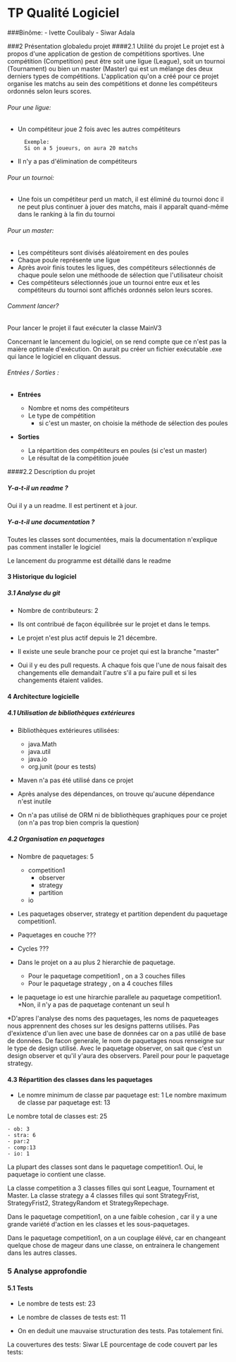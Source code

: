 # TP Qualité Logiciel

###Binôme:
	- Ivette Coulibaly
	- Siwar Adala
	

###2 Présentation globaledu projet
####2.1 Utilité du projet
Le projet est à propos d'une application de gestion de compétitions sportives. Une compétition (Competition) peut être soit une ligue (League), soit un tournoi (Tournament) ou bien un master (Master) qui est un mélange des deux derniers types de compétitions.
L'application qu'on a créé pour ce projet organise les matchs au sein des compétitions et donne les compétiteurs ordonnés selon leurs scores. 

###### Pour une ligue:
* Un compétiteur joue 2 fois avec les autres compétiteurs

		Exemple:
		Si on a 5 joueurs, on aura 20 matchs
	
* Il n'y a pas d'élimination de compétiteurs
	
###### Pour un tournoi:
* Une fois un compétiteur perd un match, il est éliminé du 	tournoi donc il ne peut plus continuer à jouer des matchs, 	mais il apparaît quand-même dans le ranking à la fin du 	tournoi
	
###### Pour un master:
* Les compétiteurs sont divisés aléatoirement en des poules 
* Chaque poule représente une ligue
* Après avoir finis toutes les ligues, des compétiteurs  	sélectionnés de chaque poule selon une méthoode de 	sélection que l'utilisateur choisit
* Ces compétiteurs sélectionnés joue un tournoi entre eux 	et les compétiteurs du tournoi sont affichés ordonnés selon 	leurs scores.


###### Comment lancer?
Pour lancer le projet il faut exécuter la classe MainV3

Concernant le lancement du logiciel, on se rend compte que ce n'est pas la maière optimale d'exécution. On aurait pu créer un fichier exécutable .exe qui lance le logiciel en cliquant dessus.

###### Entrées / Sorties :
* **Entrées**

	- Nombre et noms des compétiteurs
	- Le type de compétition
		- si c'est un master, on choisie la méthode de sélection 		des poules

* **Sorties**

	- La répartition des compétiteurs en poules (si c'est un master)
	- Le résultat de la compétition jouée


####2.2 Description du projet

##### Y-a-t-il un readme ?
Oui il y a un readme. Il est pertinent et à jour.

##### Y-a-t-il une documentation ?
Toutes les classes sont documentées, mais la documentation n'explique pas comment installer le logiciel

Le lancement du programme est détaillé dans le readme


#### 3 Historique du logiciel

##### 3.1 Analyse du git

* Nombre de contributeurs: 2 
* Ils ont contribué de façon équilibrée sur le projet et dans le temps.

* Le projet n'est plus actif depuis le 21 décembre.

* Il existe une seule branche pour ce projet qui est la branche "master"

* Oui il y eu des pull requests. A chaque fois que l'une de nous faisait des changements elle demandait l'autre s'il a pu faire pull et si les changements étaient valides.


#### 4 Architecture logicielle
##### 4.1 Utilisation de bibliothèques extérieures

* Bibliothèques extérieures utilisées:
	
	- java.Math
	- java.util
	- java.io
	- org.junit (pour es tests)

* Maven n'a pas été utilisé dans ce projet
* Après analyse des dépendances, on trouve qu'aucune dépendance n'est inutile
* On n'a pas utilisé de ORM ni de bibliothèques graphiques pour ce projet (on n'a pas trop bien compris la question)


##### 4.2 Organisation en paquetages
* Nombre de paquetages: 5

	- competition1
		- observer
		- strategy
		- partition
	- io
		
* Les paquetages observer, strategy et partition dependent du paquetage competition1.
* Paquetages en couche ???
* Cycles ???

* Dans le projet on a au plus 2 hierarchie de paquetage. 

	- Pour le paquetage competition1 , on a 3 couches filles
	- Pour le paquetage strategy , on a 4 couches filles
* le paquetage io est une hirarchie parallele au paquetage competition1. 
*Non, il n'y a pas de paquetage contenant un seul h


*D'apres l'analyse des noms des paquetages, les noms de paqueteages nous apprennent des choses sur les designs patterns utilisés.
Pas d'exixtence d'un lien avec une base de données car on a pas utilié de base de données.
De facon generale, le nom de paquetages nous renseigne sur le type de design utilisé.
Avec le paquetage observer, on sait que c'est un design observer et qu'il y'aura des observers.
Pareil pour pour le paquetage strategy.

#### 4.3 Répartition des classes dans les paquetages
* Le nomre minimum de classe par paquetage est: 1
  Le nombre maximum de classe par paquetage est: 13

Le nombre total de classes est: 25

	- ob: 3
	- stra: 6
	- par:2
	- comp:13
	- io: 1

La plupart des classes sont dans le paquetage competition1.
Oui, le paquetage io contient une classe.

La classe competition a 3 classes filles qui sont League, Tournament et Master. 
La classe strategy a 4 classes filles  qui sont StrategyFrist, StrategyFrist2, StrategyRandom et StrategyRepechage.

Dans le paquetage competition1, on a une faible cohesion , car il y a une grande variété d'action en les classes et les sous-paquetages.

Dans le paquetage competition1, on a un couplage élévé, car en changeant quelque chose de mageur dans une classe, on entrainera le changement dans les autres classes. 

### 5 Analyse approfondie
#### 5.1 Tests

* Le nombre de tests est: 23
* Le nombre de classes de tests est: 11

* On en deduit une mauvaise structuration des tests. Pas totalement fini.

La couvertures des tests: Siwar
LE pourcentage de code couvert par les tests: 















	